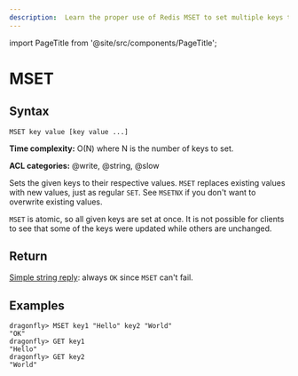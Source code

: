 ```yaml
---
description:  Learn the proper use of Redis MSET to set multiple keys to multiple values simultaneously.
---
```


import PageTitle from '@site/src/components/PageTitle';

# MSET

<PageTitle title="Redis MSET Command (Documentation) | Dragonfly" />

## Syntax

    MSET key value [key value ...]

**Time complexity:** O(N) where N is the number of keys to set.

**ACL categories:** @write, @string, @slow

Sets the given keys to their respective values.
`MSET` replaces existing values with new values, just as regular `SET`.
See `MSETNX` if you don't want to overwrite existing values.

`MSET` is atomic, so all given keys are set at once.
It is not possible for clients to see that some of the keys were updated while
others are unchanged.

## Return

[Simple string reply](https://redis.io/docs/reference/protocol-spec/#simple-strings): always `OK` since `MSET` can't fail.

## Examples

```shell
dragonfly> MSET key1 "Hello" key2 "World"
"OK"
dragonfly> GET key1
"Hello"
dragonfly> GET key2
"World"
```
